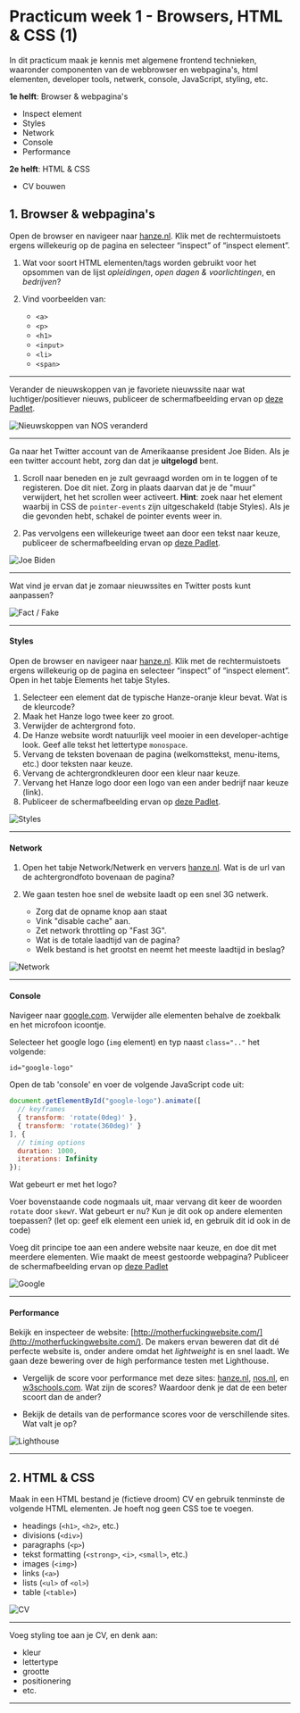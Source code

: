 # Practicum week 1 - Browsers, HTML & CSS (1)

In dit practicum maak je kennis met algemene frontend technieken, waaronder componenten van de webbrowser en webpagina's, html elementen, developer tools, netwerk, console, JavaScript, styling, etc. 

**1e helft**: Browser & webpagina's
- Inspect element
- Styles
- Network
- Console
- Performance

**2e helft**: HTML & CSS
- CV bouwen

## 1. Browser & webpagina's

Open de browser en navigeer naar [hanze.nl](https://www.hanze.nl). Klik met de rechtermuistoets ergens willekeurig op de pagina en selecteer “inspect” of “inspect element”.

1. Wat voor soort HTML elementen/tags worden gebruikt voor het opsommen van de lijst *opleidingen*, *open dagen & voorlichtingen*, en *bedrijven*? 

1. Vind voorbeelden van:
    - `<a>`
    - `<p>`
    - `<h1>`
    - `<input>`
    - `<li>`
    - `<span>`

---

Verander de nieuwskoppen van je favoriete nieuwssite naar wat luchtiger/positiever nieuws, publiceer de schermafbeelding ervan op [deze Padlet](https://padlet.com/bbarnard3/padlet-voor-nieuws-67xalc242mgux68o).

![Nieuwskoppen van NOS veranderd](files/nos.PNG)

---

Ga naar het Twitter account van de Amerikaanse president Joe Biden. Als je een twitter account hebt, zorg dan dat je **uitgelogd** bent.

1. Scroll naar beneden en je zult gevraagd worden om in te loggen of te registeren. Doe dit niet. Zorg in plaats daarvan dat je de "muur" verwijdert, het het scrollen weer activeert. **Hint**: zoek naar het element waarbij in CSS de `pointer-events` zijn uitgeschakeld (tabje Styles). Als je die gevonden hebt, schakel de pointer events weer in.

1. Pas vervolgens een willekeurige tweet aan door een tekst naar keuze, publiceer de schermafbeelding ervan op [deze Padlet](https://padlet.com/bbarnard3/web3biden).

![Joe Biden](files/biden.PNG)

---

Wat vind je ervan dat je zomaar nieuwssites en Twitter posts kunt aanpassen?

![Fact / Fake](files/fake.jpeg)

---

#### Styles 

Open de browser en navigeer naar [hanze.nl](https://www.hanze.nl). Klik met de rechtermuistoets ergens willekeurig op de pagina en selecteer “inspect” of “inspect element”. Open in het tabje Elements het tabje Styles.

1. Selecteer een element dat de typische Hanze-oranje kleur bevat. Wat is de kleurcode?
1. Maak het Hanze logo twee keer zo groot.
1. Verwijder de achtergrond foto.
1. De Hanze website wordt natuurlijk veel mooier in een developer-achtige look. Geef alle tekst het lettertype `monospace`.
1. Vervang de teksten bovenaan de pagina (welkomsttekst, menu-items, etc.) door teksten naar keuze.
1. Vervang de achtergrondkleuren door een kleur naar keuze.
1. Vervang het Hanze logo door een logo van een ander bedrijf naar keuze (link).
1. Publiceer de schermafbeelding ervan op [deze Padlet](https://padlet.com/bbarnard3/web3).

![Styles](files/styles.PNG)

---

#### Network 

1. Open het tabje Network/Netwerk en ververs [hanze.nl](https://www.hanze.nl). Wat is de url van de achtergrondfoto bovenaan de pagina?

1. We gaan testen hoe snel de website laadt op een snel 3G netwerk.
  	- Zorg dat de opname knop aan staat
    - Vink "disable cache" aan. 
    - Zet network throttling op "Fast 3G".
    - Wat is de totale laadtijd van de pagina?
    - Welk bestand is het grootst en neemt het meeste laadtijd in beslag?

![Network](files/network.PNG)

---

#### Console 

Navigeer naar [google.com](https://google.com/). Verwijder alle elementen behalve de zoekbalk en het microfoon icoontje.

Selecteer het google logo (`img` element) en typ naast ``class=".."`` het volgende: 

```
id="google-logo"
```

Open de tab 'console' en voer de volgende JavaScript code uit:

```javascript
document.getElementById("google-logo").animate([
  // keyframes
  { transform: 'rotate(0deg)' },
  { transform: 'rotate(360deg)' }
], {
  // timing options
  duration: 1000,
  iterations: Infinity
});
```

Wat gebeurt er met het logo?

Voer bovenstaande code nogmaals uit, maar vervang dit keer de woorden ``rotate`` door ``skewY``. Wat gebeurt er nu? Kun je dit ook op andere elementen toepassen? (let op: geef elk element een uniek id, en gebruik dit id ook in de code) 

Voeg dit principe toe aan een andere website naar keuze, en doe dit met meerdere elementen. Wie maakt de meest gestoorde webpagina? Publiceer de schermafbeelding ervan op [deze Padlet](https://padlet.com/klbeard1/webtech)

![Google](files/google.PNG)

---

#### Performance 

Bekijk en inspecteer de website: [http://motherfuckingwebsite.com/](http://motherfuckingwebsite.com/). De makers ervan beweren dat dit dé perfecte website is, onder andere omdat het *lightweight* is en snel laadt. We gaan deze bewering over de high performance testen met Lighthouse. 

- Vergelijk de score voor performance met deze sites: [hanze.nl](https://www.hanze.nl), [nos.nl](https://www.nos.nl), en [w3schools.com](https://www.w3schools.com). Wat zijn de scores? Waardoor denk je dat de een beter scoort dan de ander?

- Bekijk de details van de performance scores voor de verschillende sites. Wat valt je op?

![Lighthouse](files/lighthouse.PNG)

---

## 2. HTML & CSS


Maak in een HTML bestand je (fictieve droom) CV en gebruik tenminste de volgende HTML elementen. Je hoeft nog geen CSS toe te voegen.

- headings (`<h1>`, `<h2>`, etc.)
- divisions (`<div>`)
- paragraphs (`<p>`)
- tekst formatting (`<strong>`, `<i>`, `<small>`, etc.)
- images (`<img>`)
- links (`<a>`)
- lists (`<ul>` of `<ol>`)
- table (`<table>`)

![CV](files/cv.jpeg)

---


Voeg styling toe aan je CV, en denk aan:

- kleur
- lettertype
- grootte
- positionering
- etc.



---